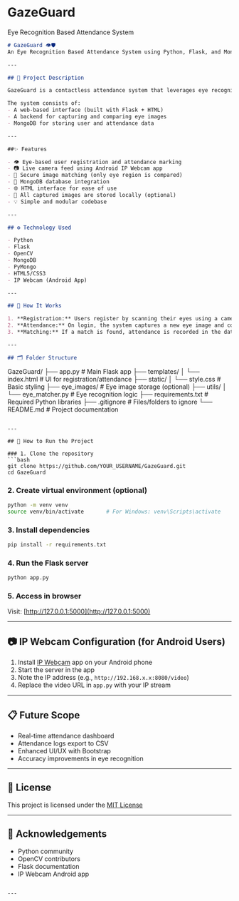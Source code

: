 # GazeGuard
Eye Recognition Based Attendance System


```markdown
# GazeGuard 👁️🛡️
An Eye Recognition Based Attendance System using Python, Flask, and MongoDB.

---

## 📌 Project Description

GazeGuard is a contactless attendance system that leverages eye recognition to authenticate users and mark their attendance. It uses computer vision to capture and compare eye images, offering a secure, hygienic alternative to traditional biometric systems. The application supports integration with Android phone cameras for real-time image input via IP Webcam.

The system consists of:
- A web-based interface (built with Flask + HTML)
- A backend for capturing and comparing eye images
- MongoDB for storing user and attendance data

---

##✨ Features

- 👁️ Eye-based user registration and attendance marking
- 📷 Live camera feed using Android IP Webcam app
- 🔐 Secure image matching (only eye region is compared)
- 💾 MongoDB database integration
- 🌐 HTML interface for ease of use
- 📁 All captured images are stored locally (optional)
- 💡 Simple and modular codebase

---

## ⚙️ Technology Used

- Python
- Flask
- OpenCV
- MongoDB
- PyMongo
- HTML5/CSS3
- IP Webcam (Android App)

---

## 🧠 How It Works

1. **Registration:** Users register by scanning their eyes using a camera. Eye images are saved with user IDs in MongoDB.
2. **Attendance:** On login, the system captures a new eye image and compares it to existing ones.
3. **Matching:** If a match is found, attendance is recorded in the database.

---

## 🗂️ Folder Structure

```
GazeGuard/
├── app.py                   # Main Flask app
├── templates/
│   └── index.html           # UI for registration/attendance
├── static/
│   └── style.css            # Basic styling
├── eye_images/              # Eye image storage (optional)
├── utils/
│   └── eye_matcher.py       # Eye recognition logic
├── requirements.txt         # Required Python libraries
├── .gitignore               # Files/folders to ignore
└── README.md                # Project documentation
```

---

## 🚀 How to Run the Project

### 1. Clone the repository
```bash
git clone https://github.com/YOUR_USERNAME/GazeGuard.git
cd GazeGuard
```

### 2. Create virtual environment (optional)
```bash
python -m venv venv
source venv/bin/activate       # For Windows: venv\Scripts\activate
```

### 3. Install dependencies
```bash
pip install -r requirements.txt
```

### 4. Run the Flask server
```bash
python app.py
```

### 5. Access in browser
Visit: [http://127.0.0.1:5000](http://127.0.0.1:5000)

---

## 📷 IP Webcam Configuration (for Android Users)

1. Install [IP Webcam](https://play.google.com/store/apps/details?id=com.pas.webcam) app on your Android phone
2. Start the server in the app
3. Note the IP address (e.g., `http://192.168.x.x:8080/video`)
4. Replace the video URL in `app.py` with your IP stream

---

## 📋 Future Scope

- Real-time attendance dashboard
- Attendance logs export to CSV
- Enhanced UI/UX with Bootstrap
- Accuracy improvements in eye recognition

---

## 📜 License

This project is licensed under the [MIT License](LICENSE)

---

## 🙌 Acknowledgements

- Python community
- OpenCV contributors
- Flask documentation
- IP Webcam Android app

```

---
